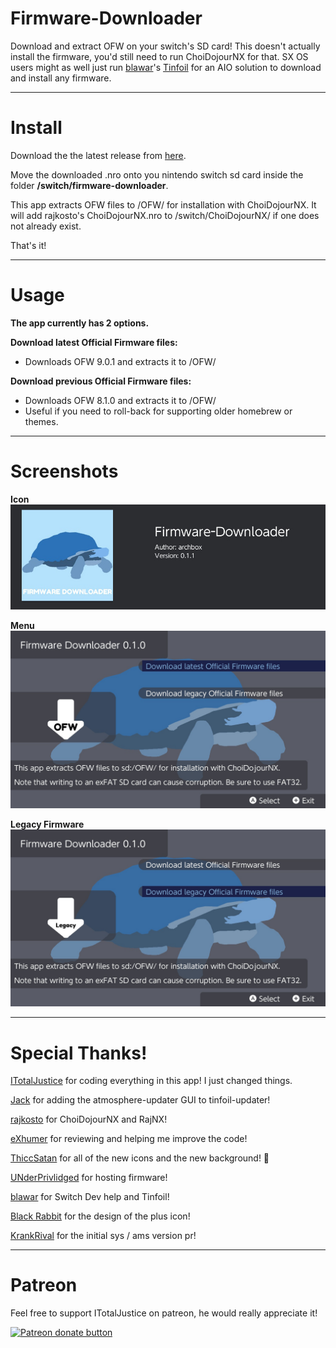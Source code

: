 # Firmware-Downloader

Download and extract OFW on your switch's SD card! This doesn't actually install the firmware, you'd still need to run ChoiDojourNX for that. SX OS users might as well just run [blawar](https://github.com/blawar)'s [Tinfoil](https://tinfoil.io/Download) for an AIO solution to download and install any firmware.

----

# Install

Download the the latest release from [here](https://github.com/JackInTheShop/atmosphere-updater/releases).

Move the downloaded .nro onto you nintendo switch sd card inside the folder **/switch/firmware-downloader**.

This app extracts OFW files to /OFW/ for installation with ChoiDojourNX. It will add rajkosto's ChoiDojourNX.nro to /switch/ChoiDojourNX/ if one does not already exist.

That's it!

----

# Usage

__**The app currently has 2 options.**__

**Download latest Official Firmware files:**

* Downloads OFW 9.0.1 and extracts it to /OFW/

**Download previous Official Firmware files:**

* Downloads OFW 8.1.0 and extracts it to /OFW/
* Useful if you need to roll-back for supporting older homebrew or themes.


----

# Screenshots

**Icon**
![Img](screenshots/20191201_icon.jpg)

**Menu**
![Img](screenshots/20191201_menu.jpg)

**Legacy Firmware**
![Img](screenshots/20191201_legacy.jpg)

----

# Special Thanks!

[ITotalJustice](https://github.com/ITotalJustice) for coding everything in this app! I just changed things.

[Jack](https://github.com/JackInTheShop) for adding the atmosphere-updater GUI to tinfoil-updater!

[rajkosto](https://github.com/rajkosto) for ChoiDojourNX and RajNX!

[eXhumer](https://github.com/eXhumer) for reviewing and helping me improve the code!

[ThiccSatan](https://twitter.com/chonyomankis) for all of the new icons and the new background! 🐢

[UNderPrivlidged](https://github.com/UNderPrivlidged) for hosting firmware!

[blawar](https://github.com/blawar) for Switch Dev help and Tinfoil!

[Black Rabbit](https://github.com/BlackRabbit22) for the design of the plus icon!

[KrankRival](https://github.com/KranKRival) for the initial sys / ams version pr!





----

# Patreon

Feel free to support ITotalJustice on patreon, he would really appreciate it!

<a href="https://www.patreon.com/totaljustice"><img src="https://c5.patreon.com/external/logo/become_a_patron_button@2x.png" alt="Patreon donate button" /> </a>
